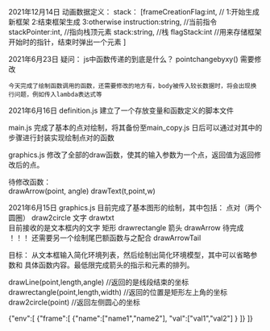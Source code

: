 2021年12月14日
动画数据定义：
    stack：
        [frameCreationFlag:int, // 1:开始生成新框架 2:结束框架生成 3:otherwise
         instruction:string, //当前指令
         stackPointer:int, //指向栈顶元素 
         stack:string, //栈
         flagStack:int //用来存储框架开始时的指针，结束时弹出一个元素
          ]





2021年6月23日
疑问：
    js中函数传递的到底是什么？ pointchangebyxy() 需要修改

    今天完成了绘制函数调用的函数，还需要修改的地方有，body被传入较长数据时，将会出现换行问题，例如传入lambda表达式等
    



2021年6月16日
definition.js
建立了一个存放变量和函数定义的脚本文件

main.js
完成了基本的点对绘制，将其备份至main_copy.js
日后可以通过对其中的步骤进行封装实现绘制点对的函数

graphics.js
修改了全部的draw函数，使其的输入参数为一个点，返回值为返回修改后的点。

待修改函数：    
    drawArrow(point, angle)
    drawText(t,point,w)



2021年6月15日
graphics.js
目前完成了基本图形的绘制，其中包括：
    点对（两个圆圈） draw2circle
    文字 drawtxt   
        目前接收的是文本框内的文字
    矩形 drawrectangle
    箭头 drawArrow
        待完成 ！！！ 还需要另一个绘制尾巴额函数与之配合 drawArrowTail
    
目标：
    从文本框输入简化环境列表，然后绘制出简化环境模型，其中可以省略参数和
    具体函数内容。最低限完成箭头的指示和元素的排列。


drawLine(point,length,angle)        //返回的是线段结束的坐标
drawrectangle(point,length,width)   //返回的位置是矩形左上角的坐标
draw2circle(point)                  //返回左侧圆心的坐标

{"env":[
    {"frame":[
        {"name":["name1","name2"],
         "val":["val1","val2"]
        }
    ]}
]}